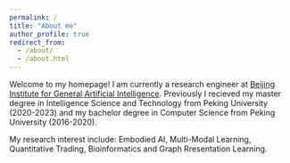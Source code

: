 ```yaml
---
permalink: /
title: "About me"
author_profile: true
redirect_from: 
  - /about/
  - /about.html
---
```

Welcome to my homepage! I am currently a research engineer at [Beijing Institute for General Artificial Intelligence](https://eng.bigai.ai/). Previously I recieved my master degree in Intelligence Science and Technology from Peking University (2020-2023) and my bachelor degree in Computer Science from Peking University (2016-2020).

My research interest include: Embodied AI, Multi-Modal Learning, Quantitative Trading, Bioinformatics and Graph Rresentation Learning. 
